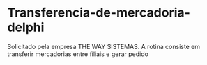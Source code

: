 # Transferencia-de-mercadoria-delphi
Solicitado pela empresa THE WAY SISTEMAS. A rotina consiste em transferir mercadorias entre filiais e gerar pedido
